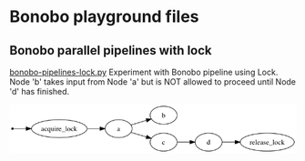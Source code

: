 # Bonobo playground files

## Bonobo parallel pipelines with lock

[bonobo-pipelines-lock.py](bonobo-pipelines-lock.py) Experiment with Bonobo pipeline using Lock. Node 'b' takes input from Node 'a' but is NOT allowed to proceed until Node 'd' has finished.

![alt text](bonobo-pipelines-lock.png "Parallel pipelines with lock")
